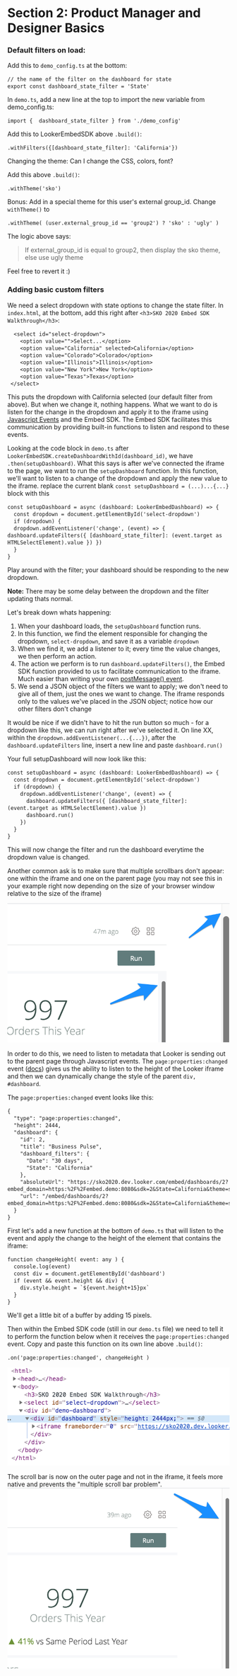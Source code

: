 


# Section 2: Product Manager and Designer Basics

### Default filters on load:

Add this to `demo_config.ts` at the bottom:

```
// the name of the filter on the dashboard for state
export const dashboard_state_filter = 'State'
```

In `demo.ts`, add a new line at the top to import the new variable from demo_config.ts:

```
import {  dashboard_state_filter } from './demo_config'
```

Add this to LookerEmbedSDK above `.build()`:


```
.withFilters({[dashboard_state_filter]: 'California'})

```


Changing the theme: Can I change the CSS, colors, font?

Add this above `.build()`:

```
.withTheme('sko')
```

Bonus: Add in a special theme for this user's external group_id. Change `withTheme()` to

```
.withTheme( (user.external_group_id == 'group2') ? 'sko' : 'ugly' )
```
The logic above says:
> If external\_group_id is equal to group2, then display the sko theme, else use ugly theme

Feel free to revert it :)

### Adding basic custom filters
We need a select dropdown with state options to change the state filter. In `index.html`, at the bottom, add this right after `<h3>SKO 2020 Embed SDK Walkthrough</h3>`:

```
  <select id="select-dropdown">
    <option value="">Select...</option>
    <option value="California" selected>California</option>
    <option value="Colorado">Colorado</option>
    <option value="Illinois">Illinois</option>
    <option value="New York">New York</option>
    <option value="Texas">Texas</option>
 </select>
```

This puts the dropdown with California selected (our default filter from above). But when we change it, nothing happens. What we want to do is listen for the change in the dropdown and apply it to the iframe using [Javascript Events](https://docs.looker.com/reference/embedding/embed-javascript-events) and the Embed SDK. The Embed SDK facilitates this communication by providing built-in functions to listen and respond to these events.

Looking at the code block in `demo.ts` after  `LookerEmbedSDK.createDashboardWithId(dashboard_id)`, we have `.then(setupDashboard)`. What this says is after we've connected the iframe to the page, we want to run the `setupDashboard` function. In this function, we'll want to listen to a change of the dropdown and apply the new value to the iframe. replace the current blank `const setupDashboard = (...)...{...}` block with this

```
const setupDashboard = async (dashboard: LookerEmbedDashboard) => {
  const dropdown = document.getElementById('select-dropdown')
  if (dropdown) {
  dropdown.addEventListener('change', (event) => { dashboard.updateFilters({ [dashboard_state_filter]: (event.target as HTMLSelectElement).value }) })
  }
}
```

Play around with the filter; your dashboard should be responding to the new dropdown.

**Note:** There may be some delay between the dropdown and the filter updating thats normal.

Let's break down whats happening:

1. When your dashboard loads, the `setupDashboard` function runs.
2. In this function, we find the element responsible for changing the dropdown, `select-dropdown`, and save it as a variable `dropdown`
3. When we find it, we add a listener to it; every time the value changes, we then perform an action.
4. The action we perform is to run `dashboard.updateFilters()`, the Embed SDK function provided to us to facilitate communication to the iframe.  Much easier than writing your own [postMessage() event](https://docs.looker.com/reference/embedding/embed-javascript-events#posting_the_request_to_the_iframes_contentwindow_property).
5. We send a JSON object of the filters we want to apply; we don't need to give all of them, just the ones we want to change. The iframe responds only to the values we've placed in the JSON object; notice how our other filters don't change

It would be nice if we didn't have to hit the run button so much - for a dropdown like this, we can run right after we've selected it. On line XX, within the `dropdown.addEventListener(...{...})`, after the `dashboard.updateFilters` line, insert a new line and paste `dashboard.run()`

Your full setupDashboard will now look like this:

```
const setupDashboard = async (dashboard: LookerEmbedDashboard) => {
  const dropdown = document.getElementById('select-dropdown')
  if (dropdown) {
    dropdown.addEventListener('change', (event) => {
      dashboard.updateFilters({ [dashboard_state_filter]: (event.target as HTMLSelectElement).value })
      dashboard.run()
    })
  }
}
```

This will now change the filter and run the dashboard everytime the dropdown value is changed.

Another common ask is to make sure that multiple scrollbars don't appear:  one within the iframe and one on the parent page (you may not see this in your example right now depending on the size of your browser window relative to the size of the iframe)

![HTML height](https://github.com/bryan-at-looker/embed-sdk-sko-markdown/blob/master/images/section2-height-scroll-before.png?raw=true)

In order to do this, we need to listen to metadata that Looker is sending out to the parent page through Javascript events. The `page:properties:changed` event ([docs](https://docs.looker.com/reference/embedding/embed-javascript-events#page:properties:changed)) gives us the ability to listen to the height of the Looker iframe and then we can dynamically change the style of the parent `div, #dashboard`.

The `page:properties:changed` event looks like this:

```
{
  "type": "page:properties:changed",
  "height": 2444,
  "dashboard": {
    "id": 2,
    "title": "Business Pulse",
    "dashboard_filters": {
      "Date": "30 days",
      "State": "California"
    },
    "absoluteUrl": "https://sko2020.dev.looker.com/embed/dashboards/2?embed_domain=https:%2F%2Fembed.demo:8080&sdk=2&State=California&theme=sko&Date=30%20days&filter_config=%7B%22Date%22:%5B%7B%22type%22:%22past%22,%22values%22:%5B%7B%22constant%22:%2230%22,%22unit%22:%22day%22%7D,%7B%7D%5D,%22id%22:0%7D%5D,%22State%22:%5B%7B%22type%22:%22%3D%22,%22values%22:%5B%7B%22constant%22:%22California%22%7D,%7B%7D%5D,%22id%22:1%7D%5D%7D",
    "url": "/embed/dashboards/2?embed_domain=https:%2F%2Fembed.demo:8080&sdk=2&State=California&theme=sko&Date=30%20days&filter_config=%7B%22Date%22:%5B%7B%22type%22:%22past%22,%22values%22:%5B%7B%22constant%22:%2230%22,%22unit%22:%22day%22%7D,%7B%7D%5D,%22id%22:0%7D%5D,%22State%22:%5B%7B%22type%22:%22%3D%22,%22values%22:%5B%7B%22constant%22:%22California%22%7D,%7B%7D%5D,%22id%22:1%7D%5D%7D"
  }
}
```

First let's add a new function at the bottom of `demo.ts` that will listen to the event and apply the change to the height of the element that contains the iframe:

```
function changeHeight( event: any ) {
  console.log(event)
  const div = document.getElementById('dashboard')
  if (event && event.height && div) {
    div.style.height = `${event.height+15}px`
  }
}
```

We'll get a little bit of a buffer by adding 15 pixels.

Then within the Embed SDK code (still in our `demo.ts` file) we need to tell it to perform the function below when it receives the `page:properties:changed` event. Copy and paste this function on its own line above `.build()`:

```
.on('page:properties:changed', changeHeight )
```



![HTML height](https://github.com/bryan-at-looker/embed-sdk-sko-markdown/blob/master/images/section2-height-html.png?raw=true)

The scroll bar is now on the outer page and not in the iframe, it feels more native and prevents the "multiple scroll bar problem".
![HTML height](https://github.com/bryan-at-looker/embed-sdk-sko-markdown/blob/master/images/section2-height-scroll-after.png?raw=true)
